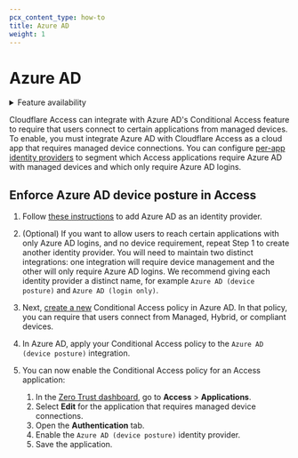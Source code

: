 ```yaml
---
pcx_content_type: how-to
title: Azure AD
weight: 1
---
```


# Azure AD

<details>
<summary>Feature availability</summary>
<div>

| Operating Systems | [WARP mode required](/cloudflare-one/connections/connect-devices/warp/#warp-client-modes) | [Zero Trust plans](https://www.cloudflare.com/teams-pricing/) |
| ----------------- | ----------------------------------------------------------------------------------------- | ------------------------------------------------------------- |
| Windows           | WARP with Gateway                                                                         | All plans                                                     |

</div>
</details>

Cloudflare Access can integrate with Azure AD's Conditional Access feature to require that users connect to certain applications from managed devices. To enable, you must integrate Azure AD with Cloudflare Access as a cloud app that requires managed device connections. You can configure [per-app identity providers](/cloudflare-one/identity/idp-integration/) to segment which Access applications require Azure AD with managed devices and which only require Azure AD logins.

## Enforce Azure AD device posture in Access

1. Follow [these instructions](/cloudflare-one/identity/idp-integration/azuread/) to add Azure AD as an identity provider.

2. (Optional) If you want to allow users to reach certain applications with only Azure AD logins, and no device requirement, repeat Step 1 to create another identity provider. You will need to maintain two distinct integrations: one integration will require device management and the other will only require Azure AD logins. We recommend giving each identity provider a distinct name, for example `Azure AD (device posture)` and `Azure AD (login only)`.

3. Next, [create a new](https://docs.microsoft.com/en-us/azure/active-directory/conditional-access/require-managed-devices) Conditional Access policy in Azure AD. In that policy, you can require that users connect from Managed, Hybrid, or compliant devices.

4. In Azure AD, apply your Conditional Access policy to the `Azure AD (device posture)` integration.

5. You can now enable the Conditional Access policy for an Access application:
   1. In the [Zero Trust dashboard](https://one.dash.cloudflare.com/), go to **Access** > **Applications**.
   2. Select **Edit** for the application that requires managed device connections.
   3. Open the **Authentication** tab.
   4. Enable the `Azure AD (device posture)` identity provider.
   5. Save the application.
